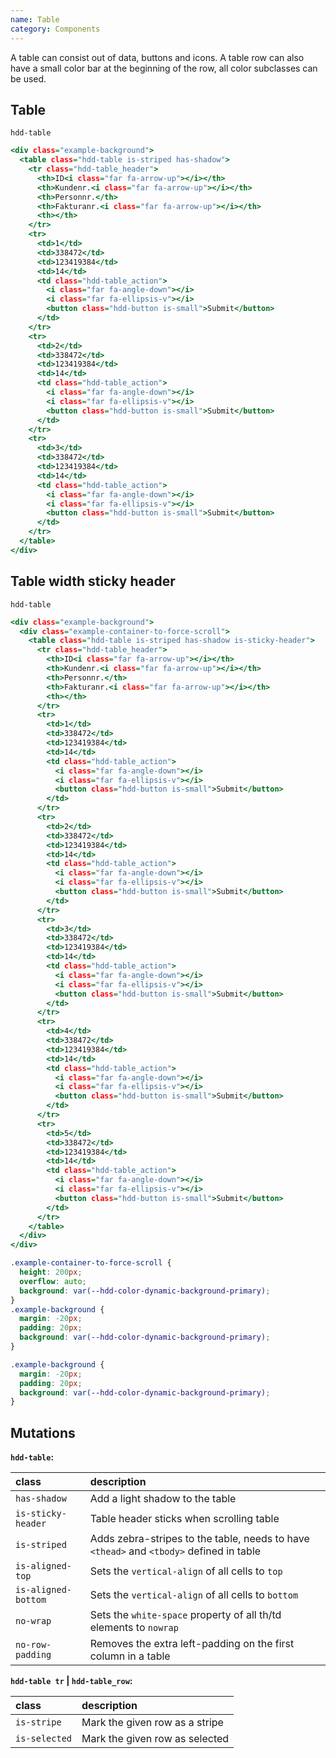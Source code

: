 ```yaml
---
name: Table
category: Components
---
```


A table can consist out of data, buttons and icons. A table row can also have a small color bar at the beginning of the row, all color subclasses can be used.

## Table
`hdd-table`

```table.html
<div class="example-background">
  <table class="hdd-table is-striped has-shadow">
    <tr class="hdd-table_header">
      <th>ID<i class="far fa-arrow-up"></i></th>
      <th>Kundenr.<i class="far fa-arrow-up"></i></th>
      <th>Personnr.</th>
      <th>Fakturanr.<i class="far fa-arrow-up"></i></th>
      <th></th>
    </tr>
    <tr>
      <td>1</td>
      <td>338472</td>
      <td>123419384</td>
      <td>14</td>
      <td class="hdd-table_action">
        <i class="far fa-angle-down"></i>
        <i class="far fa-ellipsis-v"></i>
        <button class="hdd-button is-small">Submit</button>
      </td>
    </tr>
    <tr>
      <td>2</td>
      <td>338472</td>
      <td>123419384</td>
      <td>14</td>
      <td class="hdd-table_action">
        <i class="far fa-angle-down"></i>
        <i class="far fa-ellipsis-v"></i>
        <button class="hdd-button is-small">Submit</button>
      </td>
    </tr>
    <tr>
      <td>3</td>
      <td>338472</td>
      <td>123419384</td>
      <td>14</td>
      <td class="hdd-table_action">
        <i class="far fa-angle-down"></i>
        <i class="far fa-ellipsis-v"></i>
        <button class="hdd-button is-small">Submit</button>
      </td>
    </tr>
  </table>
</div>
```

## Table width sticky header
`hdd-table`

```table-sticky-header.html
<div class="example-background">
  <div class="example-container-to-force-scroll">
    <table class="hdd-table is-striped has-shadow is-sticky-header">
      <tr class="hdd-table_header">
        <th>ID<i class="far fa-arrow-up"></i></th>
        <th>Kundenr.<i class="far fa-arrow-up"></i></th>
        <th>Personnr.</th>
        <th>Fakturanr.<i class="far fa-arrow-up"></i></th>
        <th></th>
      </tr>
      <tr>
        <td>1</td>
        <td>338472</td>
        <td>123419384</td>
        <td>14</td>
        <td class="hdd-table_action">
          <i class="far fa-angle-down"></i>
          <i class="far fa-ellipsis-v"></i>
          <button class="hdd-button is-small">Submit</button>
        </td>
      </tr>
      <tr>
        <td>2</td>
        <td>338472</td>
        <td>123419384</td>
        <td>14</td>
        <td class="hdd-table_action">
          <i class="far fa-angle-down"></i>
          <i class="far fa-ellipsis-v"></i>
          <button class="hdd-button is-small">Submit</button>
        </td>
      </tr>
      <tr>
        <td>3</td>
        <td>338472</td>
        <td>123419384</td>
        <td>14</td>
        <td class="hdd-table_action">
          <i class="far fa-angle-down"></i>
          <i class="far fa-ellipsis-v"></i>
          <button class="hdd-button is-small">Submit</button>
        </td>
      </tr>
      <tr>
        <td>4</td>
        <td>338472</td>
        <td>123419384</td>
        <td>14</td>
        <td class="hdd-table_action">
          <i class="far fa-angle-down"></i>
          <i class="far fa-ellipsis-v"></i>
          <button class="hdd-button is-small">Submit</button>
        </td>
      </tr>
      <tr>
        <td>5</td>
        <td>338472</td>
        <td>123419384</td>
        <td>14</td>
        <td class="hdd-table_action">
          <i class="far fa-angle-down"></i>
          <i class="far fa-ellipsis-v"></i>
          <button class="hdd-button is-small">Submit</button>
        </td>
      </tr>
    </table>
  </div>
</div>
```

```table-sticky-header.css 
.example-container-to-force-scroll {
  height: 200px; 
  overflow: auto;
  background: var(--hdd-color-dynamic-background-primary);
}
.example-background {
  margin: -20px;
  padding: 20px;
  background: var(--hdd-color-dynamic-background-primary);
}
```
```table.css hidden
.example-background {
  margin: -20px;
  padding: 20px;
  background: var(--hdd-color-dynamic-background-primary);
}
```


## Mutations
**`hdd-table`:**

| class | description|
| :--- | :--- |
| `has-shadow` | Add a light shadow to the table |
| `is-sticky-header` | Table header sticks when scrolling table |
| `is-striped` | Adds zebra-stripes to the table, needs to have `<thead>` and `<tbody>` defined in table |
| `is-aligned-top` | Sets the `vertical-align` of all cells to `top` |
| `is-aligned-bottom` | Sets the `vertical-align` of all cells to `bottom` |
| `no-wrap` | Sets the `white-space` property of all th/td elements to `nowrap` |
| `no-row-padding` | Removes the extra left-padding on the first column in a table |

**`hdd-table tr` | `hdd-table_row`:**

| class | description|
| :--- | :--- |
| `is-stripe` | Mark the given row as a stripe |
| `is-selected` | Mark the given row as selected |

